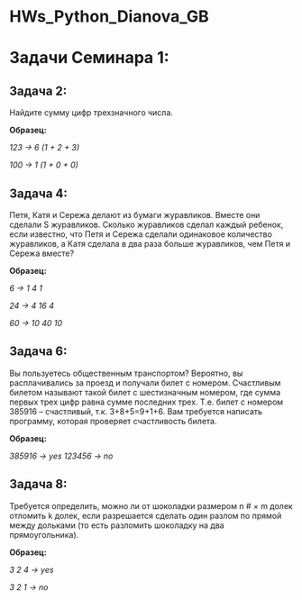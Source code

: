 # HWs_Python_Dianova_GB

# Задачи Семинара 1:
## Задача 2: 

Найдите сумму цифр трехзначного числа. 

**Образец:**

*123 -> 6 (1 + 2 + 3)*

*100 -> 1 (1 + 0 + 0)*

## Задача 4: 
Петя, Катя и Сережа делают из бумаги журавликов. Вместе они сделали S журавликов. Сколько журавликов сделал каждый ребенок, если известно, что Петя и Сережа сделали одинаковое количество журавликов, а Катя сделала в два раза больше журавликов, чем Петя и Сережа вместе?

**Образец:**

*6 -> 1 4 1*

*24 -> 4 16 4*

*60 -> 10 40 10*

## Задача 6: 
Вы пользуетесь общественным транспортом? Вероятно, вы расплачивались за проезд и получали билет с номером. Счастливым билетом называют такой билет с шестизначным номером, где сумма первых трех цифр равна сумме последних трех. Т.е. билет с номером 385916 – счастливый, т.к. 3+8+5=9+1+6. Вам требуется написать программу, которая проверяет счастливость билета.

**Образец:**

*385916 -> yes*
*123456 -> no*

## Задача 8:
Требуется определить, можно ли от шоколадки размером n # × m долек отломить k долек, если разрешается сделать один разлом по прямой между дольками (то есть разломить шоколадку на два прямоугольника).

**Образец:**

*3 2 4 -> yes*

*3 2 1 -> no*